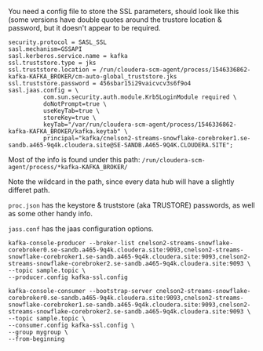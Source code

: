 You need a config file to store the SSL parameters, should look like this (some versions have double quotes around the trustore location & password, but it doesn't appear to be required.

```
security.protocol = SASL_SSL
sasl.mechanism=GSSAPI
sasl.kerberos.service.name = kafka
ssl.truststore.type = jks
ssl.truststore.location = /run/cloudera-scm-agent/process/1546336862-kafka-KAFKA_BROKER/cm-auto-global_truststore.jks
ssl.truststore.password = 456sbar15i29vaicvcv3s6f9o4
sasl.jaas.config = \
          com.sun.security.auth.module.Krb5LoginModule required \
          doNotPrompt=true \
          useKeyTab=true \
          storeKey=true \
          keyTab="/var/run/cloudera-scm-agent/process/1546336862-kafka-KAFKA_BROKER/kafka.keytab" \
          principal="kafka/cnelson2-streams-snowflake-corebroker1.se-sandb.a465-9q4k.cloudera.site@SE-SANDB.A465-9Q4K.CLOUDERA.SITE";
```
          
          
Most of the info is found under this path: `/run/cloudera-scm-agent/process/*kafka-KAFKA_BROKER/`

Note the wildcard in the path, since every data hub will have a slightly differet path.   

`proc.json` has the keystore & truststore (aka TRUSTORE) passwords, as well as some other handy info.

`jass.conf` has the jaas configuration options.


```
kafka-console-producer --broker-list cnelson2-streams-snowflake-corebroker0.se-sandb.a465-9q4k.cloudera.site:9093,cnelson2-streams-snowflake-corebroker1.se-sandb.a465-9q4k.cloudera.site:9093,cnelson2-streams-snowflake-corebroker2.se-sandb.a465-9q4k.cloudera.site:9093 \
--topic sample.topic \
--producer.config kafka-ssl.config
```


```
kafka-console-consumer --bootstrap-server cnelson2-streams-snowflake-corebroker0.se-sandb.a465-9q4k.cloudera.site:9093,cnelson2-streams-snowflake-corebroker1.se-sandb.a465-9q4k.cloudera.site:9093,cnelson2-streams-snowflake-corebroker2.se-sandb.a465-9q4k.cloudera.site:9093 \
--topic sample.topic \
--consumer.config kafka-ssl.config \
--group mygroup \
--from-beginning
```
